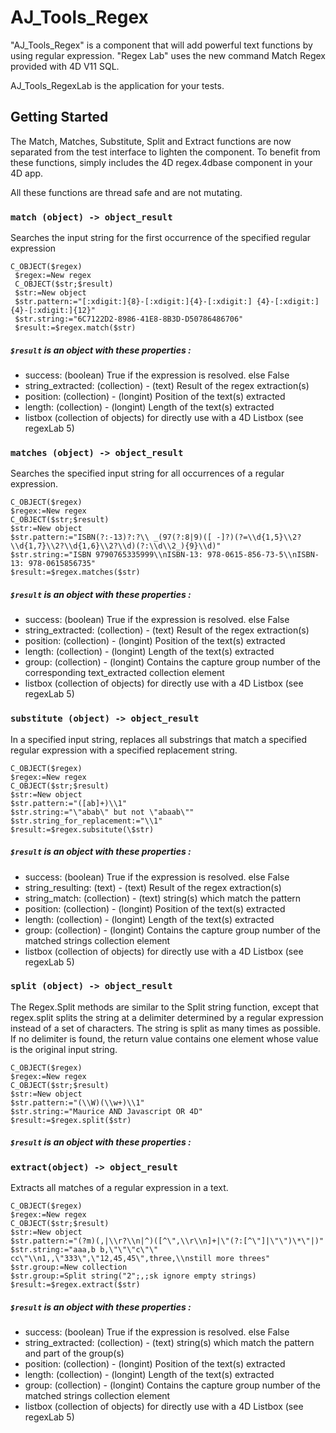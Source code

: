 # AJ_Tools_Regex

"AJ_Tools_Regex" is a component that will add powerful text functions by using regular expression. "Regex Lab" uses the new command Match Regex provided with 4D V11 SQL.

AJ_Tools_RegexLab is the application for your tests.

## Getting Started

The Match, Matches, Substitute, Split and Extract functions are now separated from the test interface to lighten the component. To benefit from these functions, simply includes the 4D regex.4dbase component in your 4D app.

All these functions are thread safe and are not mutating.

### `match (object) -> object_result`

Searches the input string for the first occurrence of the specified regular expression

    C_OBJECT($regex)
     $regex:=New regex
     C_OBJECT($str;$result)
     $str:=New object
     $str.pattern:="[:xdigit:]{8}-[:xdigit:]{4}-[:xdigit:] {4}-[:xdigit:]{4}-[:xdigit:]{12}"
     $str.string:="6C7122D2-8986-41E8-8B3D-D50786486706"
     $result:=$regex.match($str)

##### `$result` is an object with these properties :

- success: (boolean) True if the expression is resolved. else False
- string_extracted: (collection) - (text) Result of the regex extraction(s)
- position: (collection) - (longint) Position of the text(s) extracted
- length: (collection) - (longint) Length of the text(s) extracted
- listbox (collection of objects) for directly use with a 4D Listbox (see regexLab 5)

### `matches (object) -> object_result`

Searches the specified input string for all occurrences of a regular expression.

    C_OBJECT($regex)
    $regex:=New regex
    C_OBJECT($str;$result)
    $str:=New object
    $str.pattern:="ISBN(?:-13)?:?\\ _(97(?:8|9)([ -]?)(?=\\d{1,5}\\2?\\d{1,7}\\2?\\d{1,6}\\2?\\d)(?:\\d\\2_){9}\\d)"
    $str.string:="ISBN 9790765335999\\nISBN-13: 978-0615-856-73-5\\nISBN-13: 978-0615856735"
    $result:=$regex.matches($str)

##### `$result` is an object with these properties :

- success: (boolean) True if the expression is resolved. else False
- string_extracted: (collection) - (text) Result of the regex extraction(s)
- position: (collection) - (longint) Position of the text(s) extracted
- length: (collection) - (longint) Length of the text(s) extracted
- group: (collection) - (longint) Contains the capture group number of the corresponding text_extracted collection element
- listbox (collection of objects) for directly use with a 4D Listbox (see regexLab 5)

### `substitute (object) -> object_result`

In a specified input string, replaces all substrings that match a specified regular expression with a specified replacement string.

    C_OBJECT($regex)
    $regex:=New regex
    C_OBJECT($str;$result)
    $str:=New object
    $str.pattern:="([ab]+)\\1"
    $str.string:="\"abab\" but not \"abaab\""
    $str.string_for_replacement:="\\1"
    $result:=$regex.subsitute(\$str)

##### `$result` is an object with these properties :

- success: (boolean) True if the expression is resolved. else False
- string_resulting: (text) - (text) Result of the regex extraction(s)
- string_match: (collection) - (text) string(s) which match the pattern
- position: (collection) - (longint) Position of the text(s) extracted
- length: (collection) - (longint) Length of the text(s) extracted
- group: (collection) - (longint) Contains the capture group number of the matched strings collection element
- listbox (collection of objects) for directly use with a 4D Listbox (see regexLab 5)

### `split (object) -> object_result`

The Regex.Split methods are similar to the Split string function, except that regex.split splits the string at a delimiter determined by a regular expression instead of a set of characters. The string is split as many times as possible. If no delimiter is found, the return value contains one element whose value is the original input string.

    C_OBJECT($regex)
    $regex:=New regex
    C_OBJECT($str;$result)
    $str:=New object
    $str.pattern:="(\\W)(\\w+)\\1"
    $str.string:="Maurice AND Javascript OR 4D"
    $result:=$regex.split($str)

##### `$result` is an object with these properties :

### `extract(object) -> object_result`

Extracts all matches of a regular expression in a text.

    C_OBJECT($regex)
    $regex:=New regex
    C_OBJECT($str;$result)
    $str:=New object
    $str.pattern:="(?m)(,|\\r?\\n|^)([^\",\\r\\n]+|\"(?:[^\"]|\"\")\*\"|)"
    $str.string:="aaa,b b,\"\"\"c\"\" cc\"\\n1,,\"333\",\"12,45,45\",three,\\nstill more threes"
    $str.group:=New collection
    $str.group:=Split string("2";,;sk ignore empty strings)
    $result:=$regex.extract($str)

##### `$result` is an object with these properties :

- success: (boolean) True if the expression is resolved. else False
- string_extracted: (collection) - (text) string(s) which match the pattern and part of the group(s)
- position: (collection) - (longint) Position of the text(s) extracted
- length: (collection) - (longint) Length of the text(s) extracted
- group: (collection) - (longint) Contains the capture group number of the matched strings collection element
- listbox (collection of objects) for directly use with a 4D Listbox (see regexLab 5)
